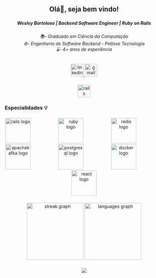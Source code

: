 <h2 align="center">Olá👋, seja bem vindo!</h2>

###

<h5 align="center">Wesley Bortoloso | Backend Software Engineer | Ruby on Rails</h5>

###

<h6 align="center">📚- Graduado em Ciência da Computação<br>⚙️- Engenherio de Software Backend - Petlove Tecnologia <br>⌛- 4+ anos de experiência</h6>

###

<div align="center">
  <a href="https://www.linkedin.com/in/wesley-bortoloso-756a031b9/" target="_blank">
    <img src="https://img.shields.io/static/v1?message=LinkedIn&logo=linkedin&label=&color=0077B5&logoColor=white&labelColor=&style=for-the-badge" height="40" alt="linkedin logo"  />
  </a>
  <img src="https://img.shields.io/static/v1?message=Gmail&logo=gmail&label=&color=D14836&logoColor=white&labelColor=&style=for-the-badge" height="40" alt="gmail logo"  />
</div>

###

<div align="center">
  <img src="https://img.shields.io/badge/Ruby on Rails-CC0000?logo=rubyonrails&logoColor=white&style=for-the-badge" height="40" alt="rails logo"  />
</div>

###

<h3 align="left">Especialidades 💡</h3>

###

<div align="center">
  <img src="https://cdn.jsdelivr.net/gh/devicons/devicon/icons/rails/rails-original-wordmark.svg" height="80" alt="rails logo"  />
  <img width="80" />
  <img src="https://cdn.jsdelivr.net/gh/devicons/devicon/icons/ruby/ruby-plain-wordmark.svg" height="80" alt="ruby logo"  />
  <img width="80" />
  <img src="https://cdn.jsdelivr.net/gh/devicons/devicon/icons/redis/redis-plain-wordmark.svg" height="80" alt="redis logo"  />
  <img width="80" />
  <img src="https://cdn.jsdelivr.net/gh/devicons/devicon/icons/apachekafka/apachekafka-original-wordmark.svg" height="80" alt="apachekafka logo"  />
  <img width="80" />
  <img src="https://cdn.jsdelivr.net/gh/devicons/devicon/icons/postgresql/postgresql-plain-wordmark.svg" height="80" alt="postgresql logo"  />
  <img width="80" />
  <img src="https://cdn.jsdelivr.net/gh/devicons/devicon/icons/docker/docker-plain-wordmark.svg" height="80" alt="docker logo"  />
  <img width="80" />
  <img src="https://cdn.jsdelivr.net/gh/devicons/devicon/icons/react/react-original-wordmark.svg" height="80" alt="react logo"  />
</div>

###

<div align="center">
  <img src="https://streak-stats.demolab.com?user=WesleyBortoloso&locale=pt-br&mode=weekly&theme=dracula&hide_border=true" height="180" alt="streak graph"  />
  <img src="https://github-readme-stats.vercel.app/api/top-langs?username=WesleyBortoloso&locale=pt-br&hide_title=false&layout=compact&card_width=320&langs_count=6&theme=dracula&hide_border=true" height="180" alt="languages graph"  />
</div>

###

<div align="center">
  <img src="https://visitor-badge.laobi.icu/badge?page_id=WesleyBortoloso.WesleyBortoloso&right_color=darkred"  />
</div>

###
